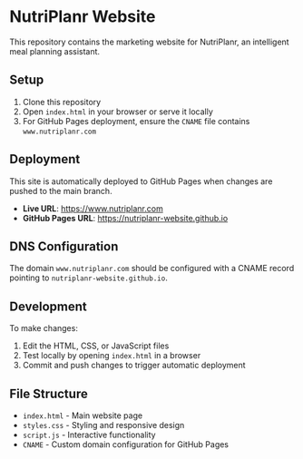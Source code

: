 # NutriPlanr Website

This repository contains the marketing website for NutriPlanr, an intelligent meal planning assistant.

## Setup

1. Clone this repository
2. Open `index.html` in your browser or serve it locally
3. For GitHub Pages deployment, ensure the `CNAME` file contains `www.nutriplanr.com`

## Deployment

This site is automatically deployed to GitHub Pages when changes are pushed to the main branch.

- **Live URL**: https://www.nutriplanr.com
- **GitHub Pages URL**: https://nutriplanr-website.github.io

## DNS Configuration

The domain `www.nutriplanr.com` should be configured with a CNAME record pointing to `nutriplanr-website.github.io`.

## Development

To make changes:
1. Edit the HTML, CSS, or JavaScript files
2. Test locally by opening `index.html` in a browser
3. Commit and push changes to trigger automatic deployment

## File Structure

- `index.html` - Main website page
- `styles.css` - Styling and responsive design
- `script.js` - Interactive functionality
- `CNAME` - Custom domain configuration for GitHub Pages
